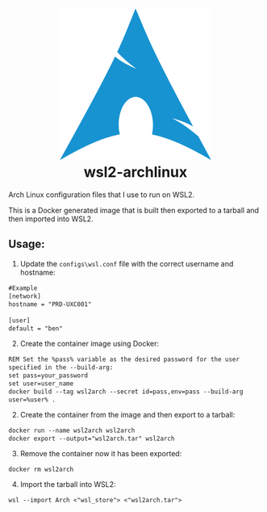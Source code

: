 <h1 align="center">
   <img src="images/arch.png" width="300px" /> 
   <br>
      wsl2-archlinux
   <br>
</h1>

Arch Linux configuration files that I use to run on WSL2.

This is a Docker generated image that is built then exported to a tarball and then imported into WSL2.

## Usage:

1. Update the `configs\wsl.conf` file with the correct username and hostname:

```plaintext
#Example
[network]
hostname = "PRD-UXC001"

[user]
default = "ben"
```

2. Create the container image using Docker:

```batch
REM Set the %pass% variable as the desired password for the user specified in the --build-arg:
set pass=your_password
set user=user_name
docker build --tag wsl2arch --secret id=pass,env=pass --build-arg user=%user% .
```

2. Create the container from the image and then export to a tarball:

```batch
docker run --name wsl2arch wsl2arch
docker export --output="wsl2arch.tar" wsl2arch
```

3. Remove the container now it has been exported:

```batch
docker rm wsl2arch
```

4. Import the tarball into WSL2:

```batch
wsl --import Arch <"wsl_store"> <"wsl2arch.tar">
```